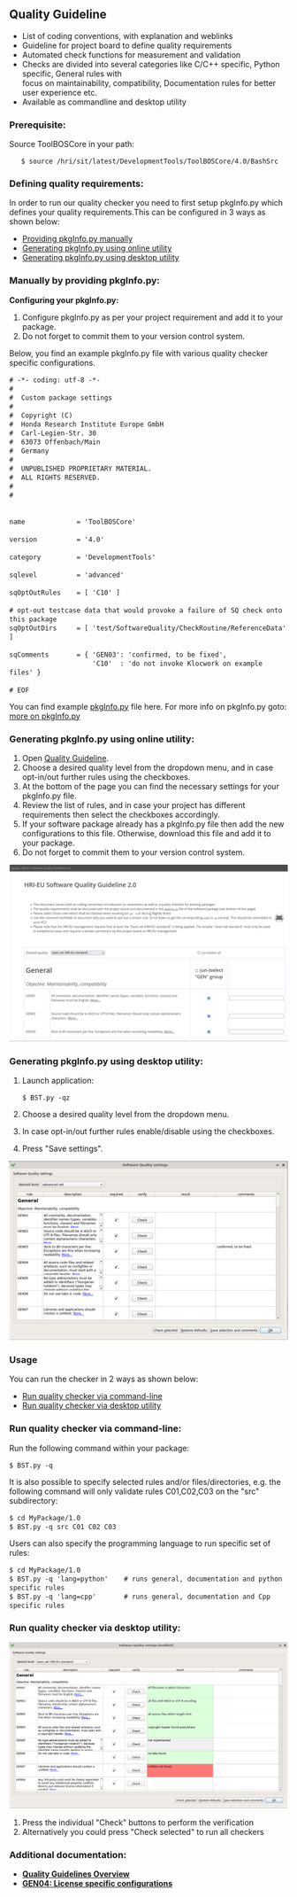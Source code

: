 ##  Quality Guideline

* List of coding conventions, with explanation and weblinks
* Guideline for project board to define quality requirements
* Automated check functions for measurement and validation
* Checks are divided into several categories like C/C++ specific, Python
  specific, General rules with   
  focus on maintainability, compatibility, Documentation rules for better
  user experience etc.
* Available as commandline and desktop utility


### Prerequisite:

Source ToolBOSCore in your path:
   
       $ source /hri/sit/latest/DevelopmentTools/ToolBOSCore/4.0/BashSrc


###  Defining quality requirements:

In order to run our quality checker you need to first setup pkgInfo.py which
defines your quality requirements.This can be configured in 3 ways as shown
below:

* [Providing pkgInfo.py manually](#pkgInfo_manually)
* [Generating pkgInfo.py using online utility](#pkgInfo_via_online_utility)
* [Generating pkgInfo.py using desktop utility](#pkgInfo_via_desktop_utility)


### Manually by providing pkgInfo.py: <a name="pkgInfo_manually"></a>

**Configuring your pkgInfo.py:**  
1. Configure pkgInfo.py as per your project requirement and
   add it to your package.
2. Do not forget to commit them to your version control system.  

Below, you find an example pkgInfo.py file with various quality
checker specific configurations.

```
# -*- coding: utf-8 -*-
#
#  Custom package settings
#
#  Copyright (C)
#  Honda Research Institute Europe GmbH
#  Carl-Legien-Str. 30
#  63073 Offenbach/Main
#  Germany
#
#  UNPUBLISHED PROPRIETARY MATERIAL.
#  ALL RIGHTS RESERVED.
#
#


name             = 'ToolBOSCore'

version          = '4.0'

category         = 'DevelopmentTools'

sqlevel          = 'advanced'

sqOptOutRules    = [ 'C10' ]

# opt-out testcase data that would provoke a failure of SQ check onto this package
sqOptOutDirs     = [ 'test/SoftwareQuality/CheckRoutine/ReferenceData' ]

sqComments       = { 'GEN03': 'confirmed, to be fixed',
                     'C10'  : 'do not invoke Klocwork on example files' }

# EOF

```

You can find example [pkgInfo.py](../../../examples/pkgInfo.py) file here.
For more info on pkgInfo.py goto: 
[more on pkgInfo.py](../Tools/BuildSystemTools/PkgInfo.md)


### Generating pkgInfo.py using online utility: <a name="pkgInfo_via_online_utility"></a>

1. Open [Quality Guideline](https://doc.honda-ri.de/hri/sit/latest/Intranet/TopicPortal/3.0/web/QualityGuideline.html).
2. Choose a desired quality level from the dropdown menu, and in case
opt-in/out further rules using the checkboxes.
3. At the bottom of the page you can find the necessary settings for your
pkgInfo.py file.  
4. Review the list of rules, and in case your project has different
requirements then select the checkboxes accordingly.  
5. If your software package already has a pkgInfo.py file then add the new
configurations to this file. Otherwise, download this file and add it to your
package.
6. Do not forget to commit them to your version control system.

![Software Quality Guidelines](SQ-Webpage.png)


### Generating pkgInfo.py using desktop utility: <a name="pkgInfo_via_desktop_utility"></a>

1. Launch application:
   
       $ BST.py -qz
   
2. Choose a desired quality level from the dropdown menu.
3. In case opt-in/out further rules enable/disable using the checkboxes.
3. Press "Save settings".

![Software Quality Guidelines](ZenBuildMode-SQCheck1.png)


### Usage

You can run the checker in 2 ways as shown below:

* [Run quality checker via command-line](#command_line)
* [Run quality checker via desktop utility](#desktop_utility)


### Run quality checker via command-line: <a name="command_line"></a>

Run the following command within your package:   

    $ BST.py -q

It is also possible to specify selected rules and/or files/directories,
e.g. the following command will only validate rules C01,C02,C03 on the "src"
subdirectory:   

    $ cd MyPackage/1.0  
    $ BST.py -q src C01 C02 C03

Users can also specify the programming language to run specific set of rules:

    $ cd MyPackage/1.0
    $ BST.py -q 'lang=python'    # runs general, documentation and python specific rules
    $ BST.py -q 'lang=cpp'       # runs general, documentation and Cpp specific rules


### Run quality checker via desktop utility: <a name="desktop_utility"></a>

![Software Quality Guidelines](ZenBuildMode-SQCheck2.png)

1. Press the individual "Check" buttons to perform the verification
2. Alternatively you could press "Check selected" to run all checkers


### Additional documentation:

* [**Quality Guidelines Overview**](https://doc.honda-ri.de/hri/sit/latest/Intranet/TopicPortal/3.0/web/QualityGuideline.html)
* [**GEN04: License specific configurations**](../HowTo/LicenseChecks.md)